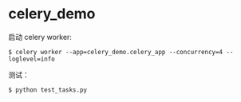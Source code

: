 # celery_demo

启动 celery worker:

    $ celery worker --app=celery_demo.celery_app --concurrency=4 --loglevel=info

测试：

    $ python test_tasks.py
